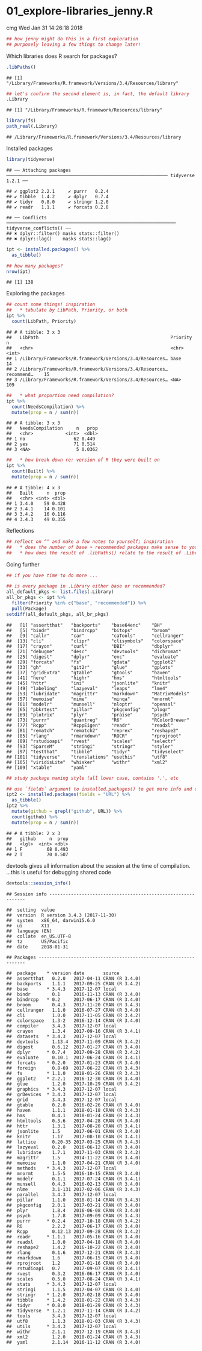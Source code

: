 01\_explore-libraries\_jenny.R
================
cmg
Wed Jan 31 14:26:18 2018

``` r
## how jenny might do this in a first exploration
## purposely leaving a few things to change later!
```

Which libraries does R search for packages?

``` r
.libPaths()
```

    ## [1] "/Library/Frameworks/R.framework/Versions/3.4/Resources/library"

``` r
## let's confirm the second element is, in fact, the default library
.Library
```

    ## [1] "/Library/Frameworks/R.framework/Resources/library"

``` r
library(fs)
path_real(.Library)
```

    ## /Library/Frameworks/R.framework/Versions/3.4/Resources/library

Installed packages

``` r
library(tidyverse)
```

    ## ── Attaching packages ──────────────────────────────────────────────────────────── tidyverse 1.2.1 ──

    ## ✔ ggplot2 2.2.1     ✔ purrr   0.2.4
    ## ✔ tibble  1.4.2     ✔ dplyr   0.7.4
    ## ✔ tidyr   0.8.0     ✔ stringr 1.2.0
    ## ✔ readr   1.1.1     ✔ forcats 0.2.0

    ## ── Conflicts ─────────────────────────────────────────────────────────────── tidyverse_conflicts() ──
    ## ✖ dplyr::filter() masks stats::filter()
    ## ✖ dplyr::lag()    masks stats::lag()

``` r
ipt <- installed.packages() %>%
  as_tibble()

## how many packages?
nrow(ipt)
```

    ## [1] 138

Exploring the packages

``` r
## count some things! inspiration
##   * tabulate by LibPath, Priority, or both
ipt %>%
  count(LibPath, Priority)
```

    ## # A tibble: 3 x 3
    ##   LibPath                                                 Priority       n
    ##   <chr>                                                   <chr>      <int>
    ## 1 /Library/Frameworks/R.framework/Versions/3.4/Resources… base          14
    ## 2 /Library/Frameworks/R.framework/Versions/3.4/Resources… recommend…    15
    ## 3 /Library/Frameworks/R.framework/Versions/3.4/Resources… <NA>         109

``` r
##   * what proportion need compilation?
ipt %>%
  count(NeedsCompilation) %>%
  mutate(prop = n / sum(n))
```

    ## # A tibble: 3 x 3
    ##   NeedsCompilation     n   prop
    ##   <chr>            <int>  <dbl>
    ## 1 no                  62 0.449 
    ## 2 yes                 71 0.514 
    ## 3 <NA>                 5 0.0362

``` r
##   * how break down re: version of R they were built on
ipt %>%
  count(Built) %>%
  mutate(prop = n / sum(n))
```

    ## # A tibble: 4 x 3
    ##   Built     n  prop
    ##   <chr> <int> <dbl>
    ## 1 3.4.0    59 0.428
    ## 2 3.4.1    14 0.101
    ## 3 3.4.2    16 0.116
    ## 4 3.4.3    49 0.355

Reflections

``` r
## reflect on ^^ and make a few notes to yourself; inspiration
##   * does the number of base + recommended packages make sense to you?
##   * how does the result of .libPaths() relate to the result of .Library?
```

Going further

``` r
## if you have time to do more ...

## is every package in .Library either base or recommended?
all_default_pkgs <- list.files(.Library)
all_br_pkgs <- ipt %>%
  filter(Priority %in% c("base", "recommended")) %>%
  pull(Package)
setdiff(all_default_pkgs, all_br_pkgs)
```

    ##   [1] "assertthat"   "backports"    "base64enc"    "BH"          
    ##   [5] "bindr"        "bindrcpp"     "bitops"       "broom"       
    ##   [9] "callr"        "car"          "caTools"      "cellranger"  
    ##  [13] "cli"          "clipr"        "clisymbols"   "colorspace"  
    ##  [17] "crayon"       "curl"         "DBI"          "dbplyr"      
    ##  [21] "debugme"      "desc"         "devtools"     "dichromat"   
    ##  [25] "digest"       "dplyr"        "enc"          "evaluate"    
    ##  [29] "forcats"      "fs"           "gdata"        "ggplot2"     
    ##  [33] "gh"           "git2r"        "glue"         "gplots"      
    ##  [37] "gridExtra"    "gtable"       "gtools"       "haven"       
    ##  [41] "here"         "highr"        "hms"          "htmltools"   
    ##  [45] "httr"         "ini"          "jsonlite"     "knitr"       
    ##  [49] "labeling"     "lazyeval"     "leaps"        "lme4"        
    ##  [53] "lubridate"    "magrittr"     "markdown"     "MatrixModels"
    ##  [57] "memoise"      "mime"         "minqa"        "mnormt"      
    ##  [61] "modelr"       "munsell"      "nloptr"       "openssl"     
    ##  [65] "pbkrtest"     "pillar"       "pkgconfig"    "plogr"       
    ##  [69] "plotrix"      "plyr"         "praise"       "psych"       
    ##  [73] "purrr"        "quantreg"     "R6"           "RColorBrewer"
    ##  [77] "Rcpp"         "RcppEigen"    "readr"        "readxl"      
    ##  [81] "rematch"      "rematch2"     "reprex"       "reshape2"    
    ##  [85] "rlang"        "rmarkdown"    "ROCR"         "rprojroot"   
    ##  [89] "rstudioapi"   "rvest"        "scales"       "selectr"     
    ##  [93] "SparseM"      "stringi"      "stringr"      "styler"      
    ##  [97] "testthat"     "tibble"       "tidyr"        "tidyselect"  
    ## [101] "tidyverse"    "translations" "usethis"      "utf8"        
    ## [105] "viridisLite"  "whisker"      "withr"        "xml2"        
    ## [109] "xtable"       "yaml"

``` r
## study package naming style (all lower case, contains '.', etc

## use `fields` argument to installed.packages() to get more info and use it!
ipt2 <- installed.packages(fields = "URL") %>%
  as_tibble()
ipt2 %>%
  mutate(github = grepl("github", URL)) %>%
  count(github) %>%
  mutate(prop = n / sum(n))
```

    ## # A tibble: 2 x 3
    ##   github     n  prop
    ##   <lgl>  <int> <dbl>
    ## 1 F         68 0.493
    ## 2 T         70 0.507

devtools gives all information about the session at the time of compilation. ...this is useful for debugging shared code

``` r
devtools::session_info()
```

    ## Session info -------------------------------------------------------------

    ##  setting  value                       
    ##  version  R version 3.4.3 (2017-11-30)
    ##  system   x86_64, darwin15.6.0        
    ##  ui       X11                         
    ##  language (EN)                        
    ##  collate  en_US.UTF-8                 
    ##  tz       US/Pacific                  
    ##  date     2018-01-31

    ## Packages -----------------------------------------------------------------

    ##  package    * version date       source        
    ##  assertthat   0.2.0   2017-04-11 CRAN (R 3.4.0)
    ##  backports    1.1.1   2017-09-25 CRAN (R 3.4.2)
    ##  base       * 3.4.3   2017-12-07 local         
    ##  bindr        0.1     2016-11-13 CRAN (R 3.4.0)
    ##  bindrcpp   * 0.2     2017-06-17 CRAN (R 3.4.0)
    ##  broom        0.4.3   2017-11-20 CRAN (R 3.4.3)
    ##  cellranger   1.1.0   2016-07-27 CRAN (R 3.4.0)
    ##  cli          1.0.0   2017-11-05 CRAN (R 3.4.2)
    ##  colorspace   1.3-2   2016-12-14 CRAN (R 3.4.0)
    ##  compiler     3.4.3   2017-12-07 local         
    ##  crayon       1.3.4   2017-09-16 CRAN (R 3.4.1)
    ##  datasets   * 3.4.3   2017-12-07 local         
    ##  devtools     1.13.4  2017-11-09 CRAN (R 3.4.2)
    ##  digest       0.6.12  2017-01-27 CRAN (R 3.4.0)
    ##  dplyr      * 0.7.4   2017-09-28 CRAN (R 3.4.2)
    ##  evaluate     0.10.1  2017-06-24 CRAN (R 3.4.1)
    ##  forcats    * 0.2.0   2017-01-23 CRAN (R 3.4.0)
    ##  foreign      0.8-69  2017-06-22 CRAN (R 3.4.3)
    ##  fs         * 1.1.0   2018-01-26 CRAN (R 3.4.3)
    ##  ggplot2    * 2.2.1   2016-12-30 CRAN (R 3.4.0)
    ##  glue         1.2.0   2017-10-29 CRAN (R 3.4.2)
    ##  graphics   * 3.4.3   2017-12-07 local         
    ##  grDevices  * 3.4.3   2017-12-07 local         
    ##  grid         3.4.3   2017-12-07 local         
    ##  gtable       0.2.0   2016-02-26 CRAN (R 3.4.0)
    ##  haven        1.1.1   2018-01-18 CRAN (R 3.4.3)
    ##  hms          0.4.1   2018-01-24 CRAN (R 3.4.3)
    ##  htmltools    0.3.6   2017-04-28 CRAN (R 3.4.0)
    ##  httr         1.3.1   2017-08-20 CRAN (R 3.4.1)
    ##  jsonlite     1.5     2017-06-01 CRAN (R 3.4.0)
    ##  knitr        1.17    2017-08-10 CRAN (R 3.4.1)
    ##  lattice      0.20-35 2017-03-25 CRAN (R 3.4.3)
    ##  lazyeval     0.2.0   2016-06-12 CRAN (R 3.4.0)
    ##  lubridate    1.7.1   2017-11-03 CRAN (R 3.4.2)
    ##  magrittr     1.5     2014-11-22 CRAN (R 3.4.0)
    ##  memoise      1.1.0   2017-04-21 CRAN (R 3.4.0)
    ##  methods    * 3.4.3   2017-12-07 local         
    ##  mnormt       1.5-5   2016-10-15 CRAN (R 3.4.0)
    ##  modelr       0.1.1   2017-07-24 CRAN (R 3.4.1)
    ##  munsell      0.4.3   2016-02-13 CRAN (R 3.4.0)
    ##  nlme         3.1-131 2017-02-06 CRAN (R 3.4.3)
    ##  parallel     3.4.3   2017-12-07 local         
    ##  pillar       1.1.0   2018-01-14 CRAN (R 3.4.3)
    ##  pkgconfig    2.0.1   2017-03-21 CRAN (R 3.4.0)
    ##  plyr         1.8.4   2016-06-08 CRAN (R 3.4.0)
    ##  psych        1.7.8   2017-09-09 CRAN (R 3.4.3)
    ##  purrr      * 0.2.4   2017-10-18 CRAN (R 3.4.2)
    ##  R6           2.2.2   2017-06-17 CRAN (R 3.4.0)
    ##  Rcpp         0.12.13 2017-09-28 CRAN (R 3.4.2)
    ##  readr      * 1.1.1   2017-05-16 CRAN (R 3.4.0)
    ##  readxl       1.0.0   2017-04-18 CRAN (R 3.4.0)
    ##  reshape2     1.4.2   2016-10-22 CRAN (R 3.4.0)
    ##  rlang        0.1.6   2017-12-21 CRAN (R 3.4.3)
    ##  rmarkdown    1.6     2017-06-15 CRAN (R 3.4.0)
    ##  rprojroot    1.2     2017-01-16 CRAN (R 3.4.0)
    ##  rstudioapi   0.7     2017-09-07 CRAN (R 3.4.1)
    ##  rvest        0.3.2   2016-06-17 CRAN (R 3.4.0)
    ##  scales       0.5.0   2017-08-24 CRAN (R 3.4.1)
    ##  stats      * 3.4.3   2017-12-07 local         
    ##  stringi      1.1.5   2017-04-07 CRAN (R 3.4.0)
    ##  stringr    * 1.2.0   2017-02-18 CRAN (R 3.4.0)
    ##  tibble     * 1.4.2   2018-01-22 CRAN (R 3.4.3)
    ##  tidyr      * 0.8.0   2018-01-29 CRAN (R 3.4.3)
    ##  tidyverse  * 1.2.1   2017-11-14 CRAN (R 3.4.2)
    ##  tools        3.4.3   2017-12-07 local         
    ##  utf8         1.1.3   2018-01-03 CRAN (R 3.4.3)
    ##  utils      * 3.4.3   2017-12-07 local         
    ##  withr        2.1.1   2017-12-19 CRAN (R 3.4.3)
    ##  xml2         1.2.0   2018-01-24 CRAN (R 3.4.3)
    ##  yaml         2.1.14  2016-11-12 CRAN (R 3.4.0)
